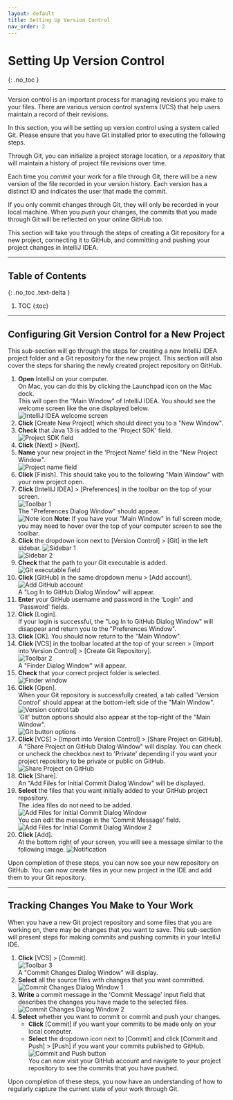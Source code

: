 ```yaml
---
layout: default
title: Setting Up Version Control
nav_order: 2
---
```


# Setting Up Version Control
{: .no_toc }

---

Version control is an important process for managing revisions you make to your files. There are various version control systems (VCS) that help users maintain a record of their revisions. 

In this section, you will be setting up version control using a system called Git. Please ensure that you have Git installed prior to executing the following steps. 

Through Git, you can initialize a project storage location, or a *repository* that will maintain a history of project file revisions over time.

Each time you *commit* your work for a file through Git, there will be a new version of the file recorded in your version history. Each version has a distinct ID and indicates the user that made the commit. 

If you only commit changes through Git, they will only be recorded in your local machine. When you *push* your changes, the commits that you made through Git will be reflected on your online GitHub too.

This section will take you through the steps of creating a Git repository for a new project, connecting it to GitHub, and committing and pushing your project changes in IntelliJ IDEA.

---

## Table of Contents
{: .no_toc .text-delta }

1. TOC
{:toc}

---

## Configuring Git Version Control for a New Project
This sub-section will go through the steps for creating a new IntelliJ IDEA project folder and a Git repository for the new project. This section will also cover the steps for sharing the newly created project repository on GitHub.

1. **Open** IntelliJ on your computer.<br> 
On Mac, you can do this by clicking the Launchpad icon on the Mac dock.<br>
This will open the "Main Window" of IntelliJ IDEA. You should see the welcome screen like the one displayed below.<br>
![IntelliJ IDEA welcome screen](https://github.com/seungho0106/Documentation/blob/gh-pages/assets/images/version-control/vc1.png?raw=true "IntelliJ IDEA welcome screen")
2. **Click** \[Create New Project\] which should direct you to a "New Window".<br> 
3. **Check** that Java 13 is added to the 'Project SDK' field.<br>
![Project SDK field](https://github.com/seungho0106/Documentation/blob/gh-pages/assets/images/version-control/vc2.png?raw=true "Project SDK field")
4. **Click** \[Next\] > \[Next\].
5. **Name** your new project in the 'Project Name' field in the "New Project Window".<br>
![Project name field](https://github.com/seungho0106/Documentation/blob/gh-pages/assets/images/version-control/vc3.png?raw=true "Project name field")
6. **Click** \[Finish\]. This should take you to the following "Main Window" with your new project open.
7. **Click** \[IntelliJ IDEA\] > \[Preferences\] in the toolbar on the top of your screen.<br>
![Toolbar 1](https://github.com/seungho0106/Documentation/blob/gh-pages/assets/images/version-control/vc4.png?raw=true "Toolbar 1")<br>
The "Preferences Dialog Window" should appear.<br>
![Note icon](https://github.com/seungho0106/Documentation/blob/gh-pages/assets/images/note-icon.png?raw=true "Note icon")  **Note**: If you have your "Main Window" in full screen mode, you may need to hover over the top of your computer screen to see the toolbar.<br>
8. **Click** the dropdown icon next to \[Version Control\] > \[Git\] in the left sidebar.
![Sidebar 1](https://github.com/seungho0106/Documentation/blob/gh-pages/assets/images/version-control/vc5.png?raw=true "Sidebar 1")<br>
![Sidebar 2](https://github.com/seungho0106/Documentation/blob/gh-pages/assets/images/version-control/vc6.png?raw=true "Sidebar 2")
9. **Check** that the path to your Git executable is added. 
![Git executable field](https://github.com/seungho0106/Documentation/blob/gh-pages/assets/images/version-control/vc7.png?raw=true "Git executable field")
10. **Click** [GitHub] in the same dropdown menu > \[Add account\].<br>
![Add GitHub account](https://github.com/seungho0106/Documentation/blob/gh-pages/assets/images/version-control/vc8.png?raw=true "Add GitHub account")<br>
A "Log In  to GitHub Dialog Window" will appear.
11. **Enter** your GitHub username and password in the 'Login' and 'Password' fields.
12. **Click** \[Login\].<br>
If your login is successful, the "Log In to GitHub Dialog Window" will disappear and return you to the "Preferences Window".
13. **Click** \[OK\]. You should now return to the "Main Window".
14. **Click** \[VCS\] in the toolbar located at the top of your screen > \[Import into Version Control\] > \[Create Git Repository\].<br>
![Toolbar 2](https://github.com/seungho0106/Documentation/blob/gh-pages/assets/images/version-control/vc9.png?raw=true "Toolbar 2")<br>
A "Finder Dialog Window" will appear.
15. **Check** that your correct project folder is selected.<br>
![Finder window](https://github.com/seungho0106/Documentation/blob/gh-pages/assets/images/version-control/vc10.png?raw=true "Finder window")
16. **Click** \[Open\].<br>
When your Git repository is successfully created, a tab called 'Version Control' should appear at the bottom-left side of the "Main Window".<br>
![Version control tab](https://github.com/seungho0106/Documentation/blob/gh-pages/assets/images/version-control/vc11.png?raw=true "Version control tab")<br>
'Git' button options should also appear at the top-right of the "Main Window".<br>
![Git button options](https://github.com/seungho0106/Documentation/blob/gh-pages/assets/images/version-control/vc12.png?raw=true "Git button options")
17. **Click** \[VCS\] > \[Import into Version Control\] > \[Share Project on GitHub\].<br>
A "Share Project on GitHub Dialog Window" will display. You can check or uncheck the checkbox next to 'Private' depending if you want your project repository to be private or public on GitHub.
![Share Project on GitHub](https://github.com/seungho0106/Documentation/blob/gh-pages/assets/images/version-control/vc13.png?raw=true "Share Project on GitHub")
18. **Click** \[Share\].<br>
An "Add Files for Initial Commit Dialog Window" will be displayed.
19. **Select** the files that you want initially added to your GitHub project repository.<br>
The .idea files do not need to be added.<br>
![Add Files for Initial Commit Dialog Window](https://github.com/seungho0106/Documentation/blob/gh-pages/assets/images/version-control/vc14.png?raw=true "Add Files for Initial Commit Dialog Window")<br>
You can edit the message in the 'Commit Message' field.<br>
![Add Files for Initial Commit Dialog Window 2](https://github.com/seungho0106/Documentation/blob/gh-pages/assets/images/version-control/vc15.png?raw=true "Add Files for Initial Commit Dialog Window 2")
20. **Click** \[Add\].<br>
At the bottom right of your screen, you will see a message similar to the following image.
![Notification](https://github.com/seungho0106/Documentation/blob/gh-pages/assets/images/version-control/vc16.png?raw=true "Notification")

Upon completion of these steps, you can now see your new repository on GitHub. You can now create files in your new project in the IDE and add them to your Git repository.

---

## Tracking Changes You Make to Your Work
When you have a new Git project repository and some files that you are working on, there may be changes that you want to save. This sub-section will present steps for making commits and pushing commits in your IntelliJ IDE.  

1. **Click** \[VCS\] > \[Commit\].<br>
![Toolbar 3](https://github.com/seungho0106/Documentation/blob/gh-pages/assets/images/version-control/vc17.png?raw=true "Toolbar")<br>
A "Commit Changes Dialog Window" will display.
2. **Select** all the source files with changes that you want committed.<br>
![Commit Changes Dialog Window 1](https://github.com/seungho0106/Documentation/blob/gh-pages/assets/images/version-control/vc18.png?raw=true "Commit Changes Dialog Window 1")
3. **Write** a commit message in the 'Commit Message' input field that describes the changes you have made to the selected files.<br>
![Commit Changes Dialog Window 2](https://github.com/seungho0106/Documentation/blob/gh-pages/assets/images/version-control/vc19.png?raw=true "Commit Changes Dialog Window 2")
4. **Select** whether you want to commit or commit and push your changes.
    * **Click** \[Commit\] if you want your commits to be made only on your local computer.
    * **Select** the dropdown icon next to \[Commit\] and click \[Commit and Push\] > \[Push\] if you want your commits published to GitHub.<br>
    ![Commit and Push button](https://github.com/seungho0106/Documentation/blob/gh-pages/assets/images/version-control/vc20.png?raw=true "Commit and Push button")<br>
    You can now visit your GitHub account and navigate to your project repository to see the commits that you have pushed.

Upon completion of these steps, you now have an understanding of how to regularly capture the current state of your work through Git.